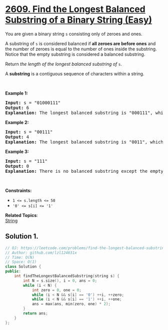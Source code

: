 # [2609. Find the Longest Balanced Substring of a Binary String (Easy)](https://leetcode.com/problems/find-the-longest-balanced-substring-of-a-binary-string)

<p>You are given a binary string <code>s</code> consisting only of zeroes and ones.</p>
<p>A substring of <code>s</code> is considered balanced if<strong> all zeroes are before ones</strong> and the number of zeroes is equal to the number of ones inside the substring. Notice that the empty substring is considered a balanced substring.</p>
<p>Return <em>the length of the longest balanced substring of </em><code>s</code>.</p>
<p>A <b>substring</b> is a contiguous sequence of characters within a string.</p>
<p>&nbsp;</p>
<p><strong class="example">Example 1:</strong></p>
<pre><strong>Input:</strong> s = "01000111"
<strong>Output:</strong> 6
<strong>Explanation:</strong> The longest balanced substring is "000111", which has length 6.
</pre>
<p><strong class="example">Example 2:</strong></p>
<pre><strong>Input:</strong> s = "00111"
<strong>Output:</strong> 4
<strong>Explanation:</strong> The longest balanced substring is "0011", which has length 4.&nbsp;
</pre>
<p><strong class="example">Example 3:</strong></p>
<pre><strong>Input:</strong> s = "111"
<strong>Output:</strong> 0
<strong>Explanation:</strong> There is no balanced substring except the empty substring, so the answer is 0.
</pre>
<p>&nbsp;</p>
<p><strong>Constraints:</strong></p>
<ul>
	<li><code>1 &lt;= s.length &lt;= 50</code></li>
	<li><code>'0' &lt;= s[i] &lt;= '1'</code></li>
</ul>

**Related Topics**:  
[String](https://leetcode.com/tag/string/)

## Solution 1.

```cpp
// OJ: https://leetcode.com/problems/find-the-longest-balanced-substring-of-a-binary-string
// Author: github.com/lzl124631x
// Time: O(N)
// Space: O(1)
class Solution {
public:
    int findTheLongestBalancedSubstring(string s) {
        int N = s.size(), i = 0, ans = 0;
        while (i < N) {
            int zero = 0, one = 0;
            while (i < N && s[i] == '0') ++i, ++zero;
            while (i < N && s[i] == '1') ++i, ++one;
            ans = max(ans, min(zero, one) * 2);
        }
        return ans;
    }
};
```